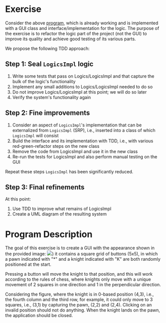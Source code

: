 # Exercise
Consider the above [program](program-description), 
 which is already working and is implemented with a GUI class 
 and interface/implementation for the logic. 
 The purpose of the exercise is to refactor the logic part of the project 
 (not the GUI) to improve its quality and achieve good testing of its various parts.

We propose the following TDD approach:

## Step 1: Seal ```LogicsImpl``` logic
1. Write some tests that pass on Logics/LogicsImpl and that capture the bulk of the logic's functionality
2. Implement any small additions to Logics/LogicsImpl needed to do so
3. Do not improve Logics/LogicsImpl at this point; we will do so later
4. Verify the system's functionality again

## Step 2: Fine improvements
1. Consider an aspect of `LogicsImpl`'s implementation that can be externalized from `LogicsImpl` (SRP), i.e., inserted into a class of which `LogicsImpl` will consist
2. Build the interface and its implementation with TDD, i.e., with various red-green-refactor steps on the new class
3. Remove the code from LogicsImpl and use it in the new class
4. Re-run the tests for LogicsImpl and also perform manual testing on the GUI

Repeat these steps `LogicsImpl` has been significantly reduced. 

## Step 3: Final refinements
At this point:
1. Use TDD to improve what remains of LogicsImpl
2. Create a UML diagram of the resulting system

# Program Description
The goal of this exercise is to create
a GUI with the appearance shown in the provided image:
![](https://user-images.githubusercontent.com/23448811/222983821-6b32db03-87fc-4bb6-9760-2e67c2f3f588.png))
it contains a square grid of buttons (5x5),
in which a pawn indicated with "*" and a knight indicated with "K"
are both randomly positioned at the start.

Pressing a button will move the knight to that position,
and this will work according to the rules of chess,
where knights only move with a unique movement of 2 squares
in one direction and 1 in the perpendicular direction.

Considering the figure,
where the knight is in 0-based position (4,3), i.e.,
the fourth column and the third row, for example,
it could only move to 3 squares,
i.e., (3,1) by capturing the pawn, (2,2) and (2,4).
Clicking on an invalid position should not do anything.
When the knight lands on the pawn, the application should be closed.
